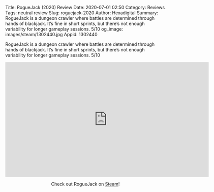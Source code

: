 Title: RogueJack (2020) Review
Date: 2020-07-01 02:50
Category: Reviews
Tags: neutral review
Slug: roguejack-2020
Author: Hexadigital
Summary: RogueJack is a dungeon crawler where battles are determined through hands of blackjack. It’s fine in short sprints, but there’s not enough variability for longer gameplay sessions. 5/10
og_image: images/steam/1302440.jpg
Appid: 1302440

RogueJack is a dungeon crawler where battles are determined through hands of blackjack. It’s fine in short sprints, but there’s not enough variability for longer gameplay sessions. 5/10

<center><iframe src="https://www.youtube.com/embed/zMWumm9L42c?feature=oembed" allow="accelerometer; autoplay; encrypted-media; gyroscope; picture-in-picture" width="640" height="360" frameborder="0"></iframe>

Check out RogueJack on [Steam](https://store.steampowered.com/app/1302440/?curator_clanid=34633900)!</center>
